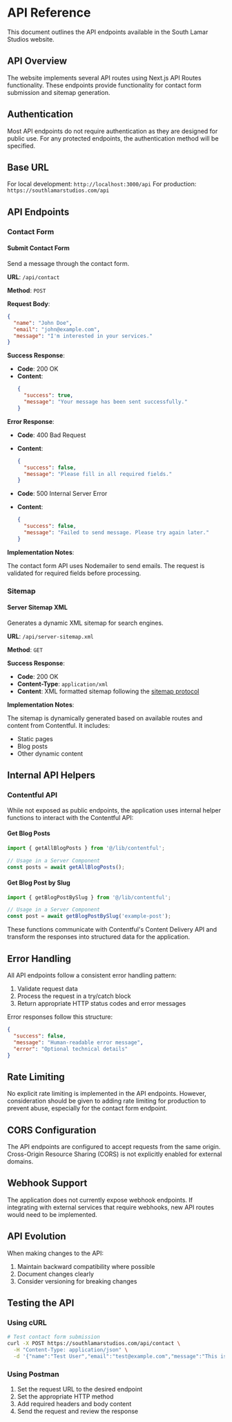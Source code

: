 # API Reference

This document outlines the API endpoints available in the South Lamar Studios website.

## API Overview

The website implements several API routes using Next.js API Routes functionality. These endpoints provide functionality for contact form submission and sitemap generation.

## Authentication

Most API endpoints do not require authentication as they are designed for public use. For any protected endpoints, the authentication method will be specified.

## Base URL

For local development: `http://localhost:3000/api`
For production: `https://southlamarstudios.com/api`

## API Endpoints

### Contact Form

#### Submit Contact Form

Send a message through the contact form.

**URL**: `/api/contact`

**Method**: `POST`

**Request Body**:

```json
{
  "name": "John Doe",
  "email": "john@example.com",
  "message": "I'm interested in your services."
}
```

**Success Response**:

- **Code**: 200 OK
- **Content**:
  ```json
  {
    "success": true,
    "message": "Your message has been sent successfully."
  }
  ```

**Error Response**:

- **Code**: 400 Bad Request
- **Content**:
  ```json
  {
    "success": false,
    "message": "Please fill in all required fields."
  }
  ```

- **Code**: 500 Internal Server Error
- **Content**:
  ```json
  {
    "success": false,
    "message": "Failed to send message. Please try again later."
  }
  ```

**Implementation Notes**:

The contact form API uses Nodemailer to send emails. The request is validated for required fields before processing.

### Sitemap

#### Server Sitemap XML

Generates a dynamic XML sitemap for search engines.

**URL**: `/api/server-sitemap.xml`

**Method**: `GET`

**Success Response**:

- **Code**: 200 OK
- **Content-Type**: `application/xml`
- **Content**: XML formatted sitemap following the [sitemap protocol](https://www.sitemaps.org/protocol.html)

**Implementation Notes**:

The sitemap is dynamically generated based on available routes and content from Contentful. It includes:

- Static pages
- Blog posts
- Other dynamic content

## Internal API Helpers

### Contentful API

While not exposed as public endpoints, the application uses internal helper functions to interact with the Contentful API:

#### Get Blog Posts

```typescript
import { getAllBlogPosts } from '@/lib/contentful';

// Usage in a Server Component
const posts = await getAllBlogPosts();
```

#### Get Blog Post by Slug

```typescript
import { getBlogPostBySlug } from '@/lib/contentful';

// Usage in a Server Component
const post = await getBlogPostBySlug('example-post');
```

These functions communicate with Contentful's Content Delivery API and transform the responses into structured data for the application.

## Error Handling

All API endpoints follow a consistent error handling pattern:

1. Validate request data
2. Process the request in a try/catch block
3. Return appropriate HTTP status codes and error messages

Error responses follow this structure:

```json
{
  "success": false,
  "message": "Human-readable error message",
  "error": "Optional technical details"
}
```

## Rate Limiting

No explicit rate limiting is implemented in the API endpoints. However, consideration should be given to adding rate limiting for production to prevent abuse, especially for the contact form endpoint.

## CORS Configuration

The API endpoints are configured to accept requests from the same origin. Cross-Origin Resource Sharing (CORS) is not explicitly enabled for external domains.

## Webhook Support

The application does not currently expose webhook endpoints. If integrating with external services that require webhooks, new API routes would need to be implemented.

## API Evolution

When making changes to the API:

1. Maintain backward compatibility where possible
2. Document changes clearly
3. Consider versioning for breaking changes

## Testing the API

### Using cURL

```bash
# Test contact form submission
curl -X POST https://southlamarstudios.com/api/contact \
  -H "Content-Type: application/json" \
  -d '{"name":"Test User","email":"test@example.com","message":"This is a test message"}'
```

### Using Postman

1. Set the request URL to the desired endpoint
2. Set the appropriate HTTP method
3. Add required headers and body content
4. Send the request and review the response 